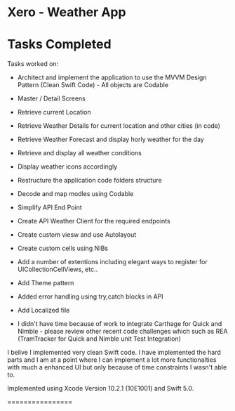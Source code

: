 Xero - Weather App
============

# Tasks Completed

Tasks worked on:


- Architect and implement the application to use the MVVM Design Pattern (Clean Swift Code) - All objects are Codable 

- Master / Detail Screens
- Retrieve current Location
- Retrieve Weather Details for current location and other cities (in code)
- Retrieve Weather Forecast and display horly weather for the day
- Retrieve and display all weather conditions
- Display weather icons accordingly

- Restructure the application code folders structure 
- Decode and map modles using Codable
- Simplify API End Point
- Create API Weather Client for the required endpoints
- Create custom viesw and use Autolayout
- Create custom cells using NIBs
- Add a number of extentions including elegant ways to register for UICollectionCellViews, etc..
- Add Theme pattern
- Added error handling using try,catch blocks in API
- Add Localized file
- I didn't have time because of work to integrate Carthage for Quick and Nimble - please review other recent code challenges which such as REA (TramTracker for Quick and Nimble unit Test Integration)


I belive I implemented very clean Swift code. I have implemented the hard parts and I am at a point where I can implement a lot more functionalties with much a enhanced UI but only because of time constraints I wasn't able to.

Implemented using Xcode Version 10.2.1 (10E1001) and Swift 5.0.

================

